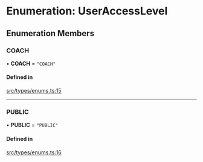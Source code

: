 # Enumeration: UserAccessLevel

## Enumeration Members

### COACH

• **COACH** = ``"COACH"``

#### Defined in

[src/types/enums.ts:15](https://github.com/bhavjitChauhan/khan-api/blob/649b2610/src/types/enums.ts#L15)

___

### PUBLIC

• **PUBLIC** = ``"PUBLIC"``

#### Defined in

[src/types/enums.ts:16](https://github.com/bhavjitChauhan/khan-api/blob/649b2610/src/types/enums.ts#L16)
